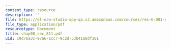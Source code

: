 ```yaml
---
content_type: resource
description: ''
file: https://ol-ocw-studio-app-qa.s3.amazonaws.com/courses/res-6-001-continuum-electromechanics-spring-2009/c9d76a3c97a61cc79c2d53b41a8df101_chap08_sec_811.pdf
file_type: application/pdf
resourcetype: Document
title: chap08_sec_811.pdf
uid: c9d76a3c-97a6-1cc7-9c2d-53b41a8df101
---
```

